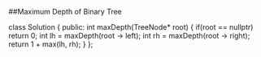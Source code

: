 ##Maximum Depth of Binary Tree



class Solution {
public:
    int maxDepth(TreeNode* root) {
        if(root == nullptr)
            return 0;
        int lh = maxDepth(root -> left);
        int rh = maxDepth(root -> right);
        return 1 + max(lh, rh);
    }
};
